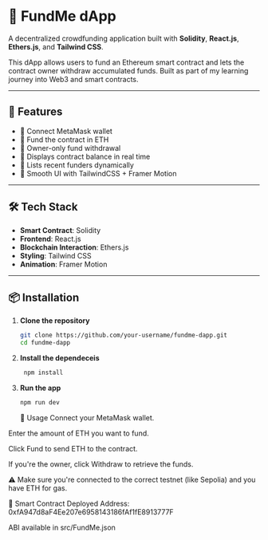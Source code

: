 # 🚀 FundMe dApp

A decentralized crowdfunding application built with **Solidity**, **React.js**, **Ethers.js**, and **Tailwind CSS**.

This dApp allows users to fund an Ethereum smart contract and lets the contract owner withdraw accumulated funds. Built as part of my learning journey into Web3 and smart contracts.

---

## 🧠 Features

- 🔐 Connect MetaMask wallet
- 💸 Fund the contract in ETH
- 👑 Owner-only fund withdrawal
- 💼 Displays contract balance in real time
- 👥 Lists recent funders dynamically
- 🎨 Smooth UI with TailwindCSS + Framer Motion

---

## 🛠️ Tech Stack

- **Smart Contract**: Solidity
- **Frontend**: React.js
- **Blockchain Interaction**: Ethers.js
- **Styling**: Tailwind CSS
- **Animation**: Framer Motion

---

## 📦 Installation

1. **Clone the repository**
   ```bash
   git clone https://github.com/your-username/fundme-dapp.git
   cd fundme-dapp
   ```
2. **Install the dependeceis** 
   ```bash
    npm install
   ```
3. **Run the app** 
   ```bash
   npm run dev
   ```
   🔌 Usage
Connect your MetaMask wallet.

Enter the amount of ETH you want to fund.

Click Fund to send ETH to the contract.

If you're the owner, click Withdraw to retrieve the funds.

⚠️ Make sure you're connected to the correct testnet (like Sepolia) and you have ETH for gas.

🔗 Smart Contract
Deployed Address: 0xfA947d8aF4Ee207e6958143186fAf1fE8913777F

ABI available in src/FundMe.json
